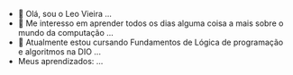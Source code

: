 - 👋 Olá, sou o Leo Vieira ...
- 👀 Me interesso em aprender todos os dias alguma coisa a mais sobre o mundo da computação ...
- 🌱 Atualmente estou cursando Fundamentos de Lógica de programação e algoritmos na DIO ...
-  Meus aprendizados: ...
